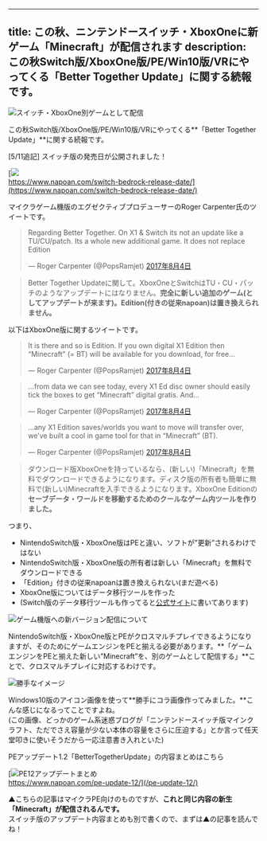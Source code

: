 
---
title: この秋、ニンテンドースイッチ・XboxOneに新ゲーム「Minecraft」が配信されます
description: この秋Switch版/XboxOne版/PE/Win10版/VRにやってくる「Better Together Update」に関する続報です。
---

![スイッチ・XboxOne別ゲームとして配信](https://cdn-ak.f.st-hatena.com/images/fotolife/s/sasigume/20210208/20210208105523.png)

この秋Switch版/XboxOne版/PE/Win10版/VRにやってくる**「Better Together Update」**に関する続報です。

\[5/11追記\] スイッチ版の発売日が公開されました！

[![](https://cdn-ak.f.st-hatena.com/images/fotolife/s/sasigume/20210208/20210208091336.png)  
https://www.napoan.com/switch-bedrock-release-date/](https://www.napoan.com/switch-bedrock-release-date/)

マイクラゲーム機版のエグゼクティブプロデューサーのRoger Carpenter氏のツイートです。

> Regarding Better Together. On X1 & Switch its not an update like a TU/CU/patch. Its a whole new additional game. It does not replace Edition
> 
> — Roger Carpenter (@PopsRamjet) [2017年8月4日](https://twitter.com/PopsRamjet/status/893363732365152256)

> Better Together Updateに関して。XboxOneとSwitchはTU・CU・パッチのようなアップデートにはなりません。**完全に新しい追加のゲーム(としてアップデートが来ます)。Edition(付きの従来napoan)は置き換えられません。**

以下はXboxOne版に関するツイートです。

> It is there and so is Edition. If you own digital X1 Edition then “Minecraft” (= BT) will be available for you download, for free…
> 
> — Roger Carpenter (@PopsRamjet) [2017年8月4日](https://twitter.com/PopsRamjet/status/893364558051635200)

> …from data we can see today, every X1 Ed disc owner should easily tick the boxes to get “Minecraft” digital gratis. And…
> 
> — Roger Carpenter (@PopsRamjet) [2017年8月4日](https://twitter.com/PopsRamjet/status/893365873016266753)

> …any X1 Edition saves/worlds you want to move will transfer over, we’ve built a cool in game tool for that in “Minecraft” (BT).
> 
> — Roger Carpenter (@PopsRamjet) [2017年8月4日](https://twitter.com/PopsRamjet/status/893366600635740160)

> ダウンロード版XboxOneを持っているなら、(新しい)「Minecraft」を無料でダウンロードできるようになります。ディスク版の所有者も簡単に無料で(新しい)Minecraftを入手できるようになります。XboxOne Editionの**セーブデータ・ワールドを移動するためのクールなゲーム内ツールを作りました。**

つまり、

*   NintendoSwitch版・XboxOne版はPEと違い、ソフトが”更新”されるわけではない
*   NintendoSwitch版・XboxOne版の所有者は新しい「Minecraft」を無料でダウンロードできる
*   「Edition」付きの従来napoanは置き換えられない(まだ遊べる)
*   XboxOne版についてはデータ移行ツールを作った
*   (Switch版のデータ移行ツールも作ってると[公式サイト](https://minecraft.net/ja-jp/article/better-together-faq)に書いてあります)

![ゲーム機版への新バージョン配信について](https://cdn-ak.f.st-hatena.com/images/fotolife/s/sasigume/20210208/20210208121557.png)

NintendoSwitch版・XboxOne版とPEがクロスマルチプレイできるようになりますが、そのためにゲームエンジンをPEと揃える必要があります。**「ゲームエンジンをPEと揃えた新しい”Minecraft”を、別のゲームとして配信する」**ことで、クロスマルチプレイに対応するわけです。

![勝手なイメージ](https://cdn-ak.f.st-hatena.com/images/fotolife/s/sasigume/20210208/20210208121334.png)

Windows10版のアイコン画像を使って**勝手にコラ画像作ってみました。**こんな感じになるってことですよね。  
(この画像、どっかのゲーム系迷惑ブログが「ニンテンドースイッチ版マインクラフト、ただでさえ容量が少ない本体の容量をさらに圧迫する」とか言って任天堂叩きに使いそうだから一応注意書き入れといた)

PEアップデート1.2「BetterTogetherUpdate」の内容まとめはこちら

[![PE12アップデートまとめ](https://cdn-ak.f.st-hatena.com/images/fotolife/s/sasigume/20210208/20210208093917.png)  
https://www.napoan.com/pe-update-12/](/pe-update-12/)

▲こちらの記事はマイクラPE向けのものですが、**これと同じ内容の新生「Minecraft」が配信されるんです。**  
スイッチ版のアップデート内容まとめも別で書くので、まずは▲の記事を読んでね！
